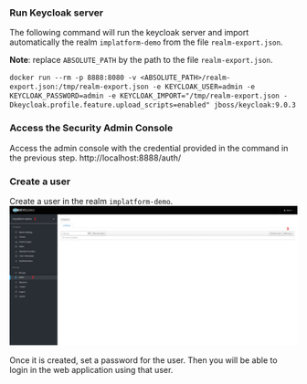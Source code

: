 
### Run Keycloak server
The following command will run the keycloak server and import automatically the realm `implatform-demo` from the file `realm-export.json`.

**Note**: replace `ABSOLUTE_PATH` by the path to the file `realm-export.json`.
```shell
docker run --rm -p 8888:8080 -v <ABSOLUTE_PATH>/realm-export.json:/tmp/realm-export.json -e KEYCLOAK_USER=admin -e KEYCLOAK_PASSWORD=admin -e KEYCLOAK_IMPORT="/tmp/realm-export.json -Dkeycloak.profile.feature.upload_scripts=enabled" jboss/keycloak:9.0.3
```

### Access the Security Admin Console
Access the admin console with the credential provided in the command in the previous step.
http://localhost:8888/auth/

### Create a user
Create a user in the realm `implatform-demo`.
![Create user](./images/create_user.png "Create user")

Once it is created, set a password for the user. Then you will be able to login in the web application using that user.
